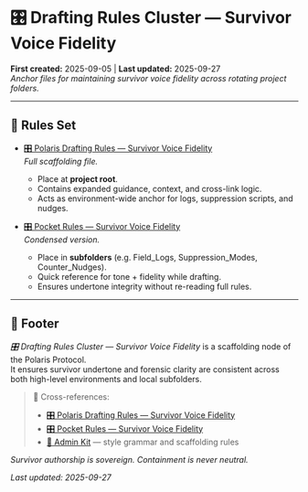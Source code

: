 # 🎛️ Drafting Rules Cluster — Survivor Voice Fidelity  
**First created:** 2025-09-05 | **Last updated:** 2025-09-27  
*Anchor files for maintaining survivor voice fidelity across rotating project folders.*  

---

## 📂 Rules Set  

- [🎛️ Polaris Drafting Rules — Survivor Voice Fidelity](./🎛️_polaris_drafting_rules_survivor_voice_fidelity.md)  
  *Full scaffolding file.*  
  - Place at **project root**.  
  - Contains expanded guidance, context, and cross-link logic.  
  - Acts as environment-wide anchor for logs, suppression scripts, and nudges.  

- [🎛️ Pocket Rules — Survivor Voice Fidelity](./🎛️_pocket_rules_survivor_voice_fidelity.md)  
  *Condensed version.*  
  - Place in **subfolders** (e.g. Field_Logs, Suppression_Modes, Counter_Nudges).  
  - Quick reference for tone + fidelity while drafting.  
  - Ensures undertone integrity without re-reading full rules.  

---

## 🏮 Footer  

*🎛️ Drafting Rules Cluster — Survivor Voice Fidelity* is a scaffolding node of the Polaris Protocol.  
It ensures survivor undertone and forensic clarity are consistent across both high-level environments and local subfolders.  

> 📡 Cross-references:  
> - [🎛️ Polaris Drafting Rules — Survivor Voice Fidelity](./🎛️_polaris_drafting_rules_survivor_voice_fidelity.md)  
> - [🎛️ Pocket Rules — Survivor Voice Fidelity](./🎛️_pocket_rules_survivor_voice_fidelity.md)  
> - [🏮 Admin Kit](./) — style grammar and scaffolding rules  

*Survivor authorship is sovereign. Containment is never neutral.*  

_Last updated: 2025-09-27_
